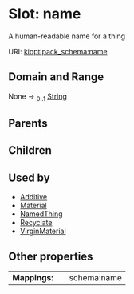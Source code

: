 
# Slot: name


A human-readable name for a thing

URI: [kioptipack_schema:name](https://w3id.org/Fraunhofer/kioptipack-schema/name)


## Domain and Range

None &#8594;  <sub>0..1</sub> [String](types/String.md)

## Parents


## Children


## Used by

 * [Additive](Additive.md)
 * [Material](Material.md)
 * [NamedThing](NamedThing.md)
 * [Recyclate](Recyclate.md)
 * [VirginMaterial](VirginMaterial.md)

## Other properties

|  |  |  |
| --- | --- | --- |
| **Mappings:** | | schema:name |

